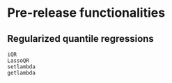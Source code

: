 # Pre-release functionalities

## Regularized quantile regressions
```@docs
iQR
LassoQR
setlambda
getlambda
```
